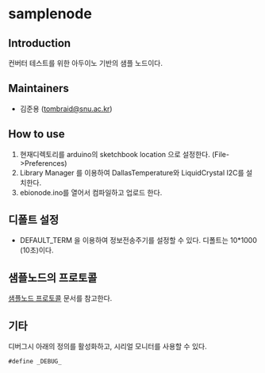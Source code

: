 # samplenode

## Introduction

컨버터 테스트를 위한 아두이노 기반의 샘플 노드이다.

## Maintainers

* 김준용 (tombraid@snu.ac.kr)

## How to use

1.  현재디렉토리를 arduino의 sketchbook location 으로 설정한다. (File->Preferences)
1. Library Manager 를 이용하여 DallasTemperature와 LiquidCrystal I2C를 설치한다.
1. ebionode.ino를 열어서 컴파일하고 업로드 한다. 

## 디폴트 설정

* DEFAULT_TERM 을 이용하여 정보전송주기를 설정할 수 있다. 디폴트는 10*1000 (10초)이다.

## 샘플노드의 프로토콜

[샘플노드 프로토콜](../doc/samplenode_protocol.md) 문서를 참고한다.

## 기타
디버그시 아래의 정의를 활성화하고,  시리얼 모니터를 사용할 수 있다.
```
#define _DEBUG_ 
```


